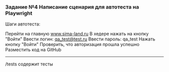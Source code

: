 ### Задание №4 Написание сценария для автотеста на Playwright

Шаги автотеста:

Перейти на главную www.sima-land.ru
В хедере нажать на кнопку "Войти"
Ввести логин: qa_test@test.ru
Ввести пароль: qa_test
Нажать кнопку "Войти"
Проверить, что авторизация прошла успешно
Разместить код на GitHub

---

/tests содержит тесты